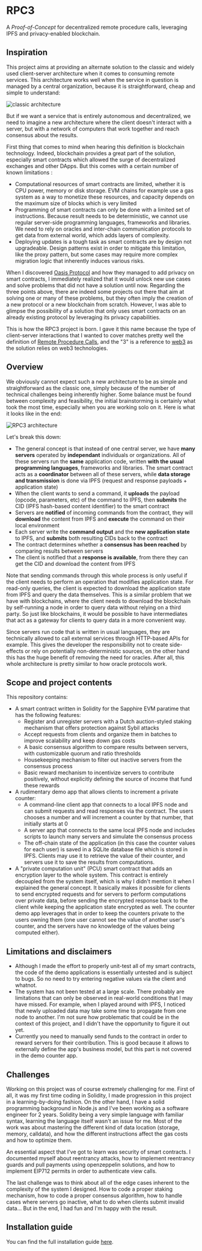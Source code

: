 # RPC3

A _Proof-of-Concept_ for decentralized remote procedure calls, leveraging IPFS and privacy-enabled blockchain.

## Inspiration

This project aims at providing an alternate solution to the classic and widely used client-server architecture when it
comes to consuming remote services. This architecture works well when the service in question is managed by a central
organization, because it is straightforward, cheap and simple to understand:

![classic architecture](docs/architecture-classic.png)

But if we want a service that is entirely autonomous and decentralized, we need to imagine a new architecture where the
client doesn't interact with a server, but with a network of computers that work together and reach consensus about the
results.

First thing that comes to mind when hearing this definition is blockchain technology. Indeed, blockchain provides a
great part of the solution, especially smart contracts which allowed the surge of decentralized exchanges and other
DApps. But this comes with a certain number of known limitations :

- Computational resources of smart contracts are limited, whether it is CPU power, memory or disk storage. EVM chains
  for example use a gas system as a way to monetize these resources, and capacity depends on the maximum size of blocks
  which is very limited
- Programming of smart contracts can only be done with a limited set of instructions. Because result needs to be
  deterministic, we cannot use regular server-side programming languages, frameworks and libraries. We need to rely on
  oracles and inter-chain communication protocols to get data from external world, which adds layers of complexity.
- Deploying updates is a tough task as smart contracts are by design not upgradeable. Design patterns exist in order to
  mitigate this limitation, like the proxy pattern, but some cases may require more complex migration logic that
  inherently induces various risks.

When I discovered [Oasis Protocol](https://oasisprotocol.org) and how they managed to add privacy on smart contracts, I
immediately realized that it would unlock new use cases and solve problems that did not have a solution until now.
Regarding the three points above, there are indeed some projects out there that aim at solving one or many of these
problems, but they often imply the creation of a new protocol or a new blockchain from scratch. However, I was able to
glimpse the possibility of a solution that only uses smart contracts on an already existing protocol by leveraging its
privacy capabilities.

This is how the RPC3 project is born. I gave it this name because the type of client-server interactions that I wanted
to cover matches pretty well the definition of [Remote Procedure
Calls](https://en.wikipedia.org/wiki/Remote_procedure_call), and the "3" is a reference to
[web3](https://fr.wikipedia.org/wiki/Web3) as the solution relies on web3 technologies.

## Overview

We obviously cannot expect such a new architecture to be as simple and straightforward as the classic one, simply
because of the number of technical challenges being inherently higher. Some balance must be found between complexity and
feasibility, the initial brainstorming is certainly what took the most time, especially when you are working solo on it.
Here is what it looks like in the end:

![RPC3 architecture](docs/architecture-rpc3.png)

Let's break this down:

- The general concept is that instead of one central server, we have **many servers** operated by **independant**
  individuals or organizations. All of these servers run the **same** application code, written **with the usual
  programming languages**, frameworks and libraries. The smart contract acts as a **coordinator** between all of these
  servers, while **data storage and transmission** is done via IPFS (request and response payloads + application state)
- When the client wants to send a command, it **uploads** the payload (opcode, parameters, etc) of the command to IPFS,
  then **submits** the CID (IPFS hash-based content identifier) to the smart contract
- Servers are **notified** of incoming commands from the contract, they will **download** the content from IPFS and
  **execute** the command on their local environment
- Each server write the **command output** and the **new application state** to IPFS, and **submits** both resulting
  CIDs back to the contract
- The contract determines whether a **consensus has been reached** by comparing results between servers
- The client is notified that a **response is available**, from there they can get the CID and download the content from
  IPFS

Note that sending commands through this whole process is only useful if the client needs to perform an operation that
modifies application state. For read-only queries, the client is expected to download the application state from IPFS
and query the data themselves. This is a similar problem that we have with blockchains, where the client needs to
download the blockchain by self-running a node in order to query data without relying on a third party. So just like
blockchains, it would be possible to have intermediates that act as a gateway for clients to query data in a more
convenient way.

Since servers run code that is written in usual languages, they are technically allowed to call external services
through HTTP-based APIs for example. This gives the developer the responsibility not to create side-effects or rely on
potentially non-deterministic sources, on the other hand this has the huge benefit of removing the need for oracles.
After all, this whole architecture is pretty similar to how oracle protocols work.

## Scope and project contents

This repository contains:

- A smart contract written in Solidity for the Sapphire EVM paratime that has the following features:
  - Register and unregister servers with a Dutch auction-styled staking mechanism that offers protection against Sybil
    attacks
  - Accept requests from clients and organize them in batches to improve scalability and keep down gas costs
  - A basic consensus algorithm to compare results between servers, with customizable quorum and ratio thresholds
  - Housekeeping mechanism to filter out inactive servers from the consensus process
  - Basic reward mechanism to incentivize servers to contribute positively, without explicitly defining the source of
    income that fund these rewards
- A rudimentary demo app that allows clients to increment a private counter:
  - A command-line client app that connects to a local IPFS node and can submit requests and read responses via the
    contract. The users chooses a number and will increment a counter by that number, that initially starts at 0
  - A server app that connects to the same local IPFS node and includes scripts to launch many servers and simulate the
    consensus process
  - The off-chain state of the application (in this case the counter values for each user) is saved in a SQLite database
    file which is stored in IPFS. Clients may use it to retrieve the value of their counter, and servers use it to save
    the results from computations.
- A "private computation unit" (PCU) smart contract that adds an encryption layer to the whole system. This contract is
  entirely decoupled from the system itself, which is why I didn't mention it when I explained the general concept. It
  basically makes it possible for clients to send encrypted requests and for servers to perform computations over
  private data, before sending the encrypted response back to the client while keeping the application state encrypted
  as well. The counter demo app leverages that in order to keep the counters private to the users owning them (one user
  cannot see the value of another user's counter, and the servers have no knowledge of the values being computed
  either).

## Limitations and disclaimers

- Although I made the effort to properly unit-test all of my smart contracts, the code of the demo applications is
  essentially untested and is subject to bugs. So no need to try entering negative values via the client and whatnot.
- The system has not been tested at a large scale. There probably are limitations that can only be observed in
  real-world conditions that I may have missed. For example, when I played around with IPFS, I noticed that newly
  uploaded data may take some time to propagate from one node to another. I'm not sure how problematic that could be in
  the context of this project, and I didn't have the opportunity to figure it out yet.
- Currently you need to manually send funds to the contract in order to reward servers for their contribution. This is
  good because it allows to externally define the app's business model, but this part is not covered in the demo counter
  app.

## Challenges

Working on this project was of course extremely challenging for me. First of all, it was my first time coding in
Solidity, I made progression in this project in a learning-by-doing fashion. On the other hand, I have a solid
programming background in Node.js and I've been working as a software engineer for 2 years. Solidity being a very simple
language with familiar syntax, learning the language itself wasn't an issue for me. Most of the work was about mastering
the different kind of data location (storage, memory, calldata), and how the different instructions affect the gas costs
and how to optimize them.

An essential aspect that I've got to learn was security of smart contracts. I documented myself about reentrancy
attacks, how to implement reentrancy guards and pull payments using openzeppelin solutions, and how to implement EIP712
permits in order to authenticate view calls.

The last challenge was to think about all of the edge cases inherent to the complexity of the system I designed. How to
code a proper staking mechanism, how to code a proper consensus algorithm, how to handle cases where servers go
inactive, what to do when clients submit invalid data... But in the end, I had fun and I'm happy with the result.

## Installation guide

You can find the full installation guide [here](./INSTALL.md).
